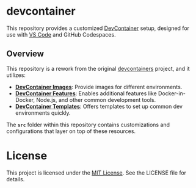 # devcontainer

This repository provides a customized [DevContainer](https://code.visualstudio.com/docs/devcontainers/containers) setup, designed for use with [VS Code](https://code.visualstudio.com/) and GitHub Codespaces.

## Overview

This repository is a rework from the original [devcontainers](https://github.com/devcontainers) project, and it utilizes:

- [**DevContainer Images**](https://github.com/devcontainers/images): Provide images for different environments.
- [**DevContainer Features**](https://github.com/devcontainers/features): Enables additional features like Docker-in-Docker, Node.js, and other common development tools.
- [**DevContainer Templates**](https://github.com/devcontainers/templates): Offers templates to set up common dev environments quickly.

The **`src`** folder within this repository contains customizations and configurations that layer on top of these resources.

# License

This project is licensed under the [MIT License](/LICENSE). See the LICENSE file for details.
